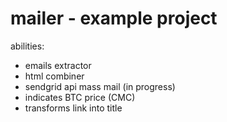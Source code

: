 # mailer - example project

abilities:
- emails extractor
- html combiner
- sendgrid api mass mail (in progress)
- indicates BTC price (CMC)
- transforms link into title 
